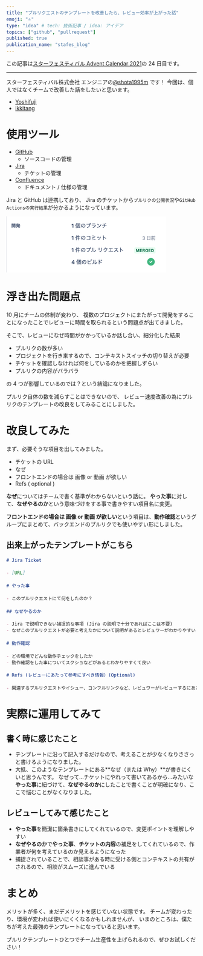 ```yaml
---
title: "プルリクエストのテンプレートを改善したら、レビュー効率が上がった話"
emoji: "⭐️"
type: "idea" # tech: 技術記事 / idea: アイデア
topics: ["github", "pullrequest"]
published: true
publication_name: "stafes_blog"
---
```


この記事は[スターフェスティバル Advent Calendar 2021](https://qiita.com/advent-calendar/2021/stafes)の 24 日目です。

---

スターフェスティバル株式会社 エンジニアの[@shota1995m](https://stafes.notion.site/stafes/d0996a00d77d418280982797c7e16001?p=8b0ee9b8d8c34418a243cc9a586702d1) です！
今回は、個人ではなくチームで改善した話をしたいと思います。

- [Yoshifuji](https://twitter.com/zerosant)
- [ikkitang](https://twitter.com/ikkitang)

# 使用ツール

- [GitHub](https://github.co.jp/)
  - ソースコードの管理
- [Jira](https://www.atlassian.com/ja/software/jira)
  - チケットの管理
- [Confluence](https://www.atlassian.com/ja/software/confluence)
  - ドキュメント / 仕様の管理

Jira と GitHub は連携しており、
Jira のチケットから`プルリクの公開状況`や`GitHub Actionsの実行結果`が分かるようになっています。

![JiraとGitHubが連携されている様子](/images/d235146a37e0d5/github-for-jira.png)

# 浮き出た問題点

10 月にチームの体制が変わり、
複数のプロジェクトにまたがって開発をすることになったことでレビューに時間を取られるという問題点が出てきました。

そこで、レビューになぜ時間がかかっているか話し合い、細分化した結果

- プルリクの数が多い
- プロジェクトを行き来するので、コンテキストスイッチの切り替えが必要
- チケットを確認しなければ何をしているのかを把握しずらい
- プルリクの内容がバラバラ

の 4 つが影響しているのでは？という結論になりました。

プルリク自体の数を減らすことはできないので、
レビュー速度改善の為にプルリクのテンプレートの改良をしてみることにしました。

# 改良してみた

まず、必要そうな項目を出してみました。

- チケットの URL
- なぜ
- フロントエンドの場合は 画像 or 動画 が欲しい
- Refs ( optional )

**なぜ**についてはチームで書く基準がわからないという話に。
**やった事**に対して、**なぜやるのか**という意味づけをする事で書きやすい項目名に変更。

**フロントエンドの場合は 画像 or 動画 が欲しい**という項目は、**動作確認**というグループにまとめて、バックエンドのプルリクでも使いやすい形にしました。

## 出来上がったテンプレートがこちら

```markdown
# Jira Ticket

- [URL]

# やった事

- このプルリクエストにて何をしたのか？

## なぜやるのか

- Jira で説明できない捕捉的な事項 (Jira の説明で十分であればここは不要)
- なぜこのプルリクエストが必要と考えたかについて説明があるとレビュワーがわかりやすい

# 動作確認

- どの環境でどんな動作チェックをしたか
- 動作確認をした事についてスクショなどがあるとわかりやすくて良い

# Refs (レビューにあたって参考にすべき情報）(Optional)

- 関連するプルリクエストやイシュー、コンフルリンクなど、レビュワーがレビューするにあたっての補足情報
```

# 実際に運用してみて

## 書く時に感じたこと

- テンプレートに沿って記入するだけなので、考えることが少なくなりささっと書けるようになりました。
- 大抵、このようなテンプレートにある**なぜ（または Why）**が書きにくいと思うんです。
  なぜって...チケットにやれって書いてあるから...みたいな
  **やった事**に紐づけて、**なぜやるのか**にしたことで書くことが明確になり、ここで悩むことがなくなりました。

## レビューしてみて感じたこと

- **やった事**を簡潔に箇条書きにしてくれているので、変更ポイントを理解しやすい
- **なぜやるのか**で**やった事**、**チケットの内容**の補足をしてくれているので、作業者が何を考えているのか見えるようになった
- 捕捉されていることで、相談事がある時に受ける側とコンテキストの共有がされるので、相談がスムーズに進んでいる

# まとめ

メリットが多く、まだデメリットを感じていない状態です。
チームが変わったり、環境が変われば使いにくくなるかもしれませんが、
いまのところは、僕たちが考えた最強のテンプレートになっていると思います。

プルリクテンプレートひとつでチーム生産性を上げられるので、ぜひお試しください！
